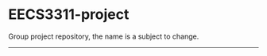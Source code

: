 # EECS3311-project
Group project repository, the name is a subject to change.

-------------------------------------------------------------------------------------------
